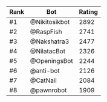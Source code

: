 Rank|Bot|Rating
---|---|---
#1|@Nikitosikbot|2892
#2|@RaspFish|2741
#3|@Nakshatra3|2477
#4|@NilatacBot|2326
#5|@OpeningsBot|2244
#6|@anti-bot|2126
#7|@CatNail|2084
#8|@pawnrobot|1909
